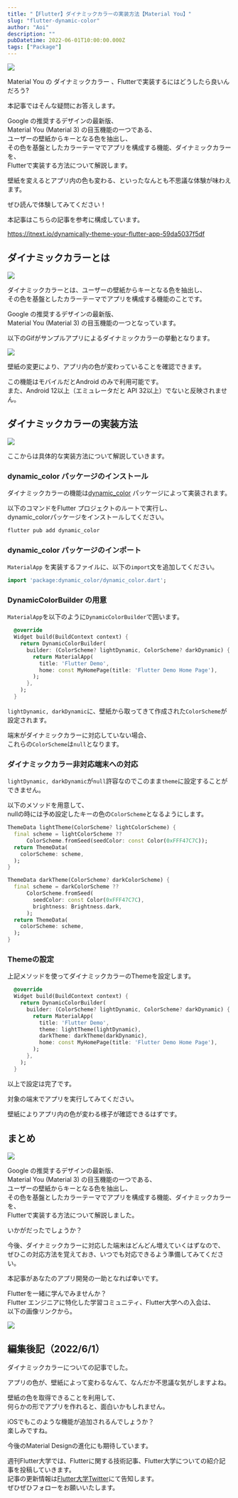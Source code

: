 ```yaml
---
title: "【Flutter】ダイナミックカラーの実装方法【Material You】"
slug: "flutter-dynamic-color"
author: "Aoi"
description: ""
pubDatetime: 2022-06-01T10:00:00.000Z
tags: ["Package"]
---
```


![](https://blog.flutteruniv.com/wp-content/themes/cocoon-master/images/ojisan.png)

Material You の ダイナミックカラー 、Flutterで実装するにはどうしたら良いんだろう?

本記事ではそんな疑問にお答えします。

Google の推奨するデザインの最新版、  
Material You (Material 3) の目玉機能の一つである、  
ユーザーの壁紙からキーとなる色を抽出し、  
その色を基盤としたカラーテーマでアプリを構成する機能、ダイナミックカラーを、  
Flutterで実装する方法について解説します。

壁紙を変えるとアプリ内の色も変わる、といったなんとも不思議な体験が味わえます。

ぜひ読んで体験してみてください！

本記事はこちらの記事を参考に構成しています。

https://itnext.io/dynamically-theme-your-flutter-app-59da5037f5df

## ダイナミックカラーとは

![](http://blog.flutteruniv.com/wp-content/uploads/2022/02/コーディング男性.jpeg)

ダイナミックカラーとは、ユーザーの壁紙からキーとなる色を抽出し、  
その色を基盤としたカラーテーマでアプリを構成する機能のことです。

Google の推奨するデザインの最新版、  
Material You (Material 3) の目玉機能の一つとなっています。

以下のGifがサンプルアプリによるダイナミックカラーの挙動となります。  

![](http://blog.flutteruniv.com/wp-content/uploads/2022/06/dynamic_color_sample.gif)

壁紙の変更により、アプリ内の色が変わっていることを確認できます。

この機能はモバイルだとAndroid のみで利用可能です。  
また、Android 12以上（エミュレータだと API 32以上）でないと反映されません。

## ダイナミックカラーの実装方法

![](http://blog.flutteruniv.com/wp-content/uploads/2022/02/コーディング女性.jpeg)

ここからは具体的な実装方法について解説していきます。

### dynamic\_color パッケージのインストール

ダイナミックカラーの機能は[dynamic\_color](https://pub.dev/packages/dynamic_color) パッケージによって実装されます。

以下のコマンドをFlutter プロジェクトのルートで実行し、  
dynamic\_colorパッケージをインストールしてください。

```bash
flutter pub add dynamic_color
```

### dynamic\_color パッケージのインポート

`MaterialApp` を実装するファイルに、以下の`import`文を追加してください。

```dart
import 'package:dynamic_color/dynamic_color.dart';
```

### DynamicColorBuilder の用意

`MaterialApp`を以下のように`DynamicColorBuilder`で囲います。

```dart
  @override
  Widget build(BuildContext context) {
    return DynamicColorBuilder(
      builder: (ColorScheme? lightDynamic, ColorScheme? darkDynamic) {
        return MaterialApp(
          title: 'Flutter Demo',
          home: const MyHomePage(title: 'Flutter Demo Home Page'),
        );
      },
    );
  }
```

`lightDynamic, darkDynamic`に、壁紙から取ってきて作成された`ColorScheme`が設定されます。

端末がダイナミックカラーに対応していない場合、  
これらの`ColorScheme`は`null`となります。

### ダイナミックカラー非対応端末への対応

`lightDynamic, darkDynamic`が`null`許容なのでこのまま`theme`に設定することができません。

以下のメソッドを用意して、  
nullの時には予め設定したキーの色の`ColorScheme`となるようにします。

```dart
ThemeData lightTheme(ColorScheme? lightColorScheme) {
  final scheme = lightColorScheme ??
      ColorScheme.fromSeed(seedColor: const Color(0xFFF47C7C));
  return ThemeData(
    colorScheme: scheme,
  );
}

ThemeData darkTheme(ColorScheme? darkColorScheme) {
  final scheme = darkColorScheme ??
      ColorScheme.fromSeed(
        seedColor: const Color(0xFFF47C7C),
        brightness: Brightness.dark,
      );
  return ThemeData(
    colorScheme: scheme,
  );
}
```

### Themeの設定

上記メソッドを使ってダイナミックカラーのThemeを設定します。

```dart
  @override
  Widget build(BuildContext context) {
    return DynamicColorBuilder(
      builder: (ColorScheme? lightDynamic, ColorScheme? darkDynamic) {
        return MaterialApp(
          title: 'Flutter Demo',
          theme: lightTheme(lightDynamic),
          darkTheme: darkTheme(darkDynamic),
          home: const MyHomePage(title: 'Flutter Demo Home Page'),
        );
      },
    );
  }
```

以上で設定は完了です。

対象の端末でアプリを実行してみてください。

壁紙によりアプリ内の色が変わる様子が確認できるはずです。

## まとめ

![](http://blog.flutteruniv.com/wp-content/uploads/2022/03/猫パソコン.jpeg)

Google の推奨するデザインの最新版、  
Material You (Material 3) の目玉機能の一つである、  
ユーザーの壁紙からキーとなる色を抽出し、  
その色を基盤としたカラーテーマでアプリを構成する機能、ダイナミックカラーを、  
Flutterで実装する方法について解説しました。

いかがだったでしょうか？

今後、ダイナミックカラーに対応した端末はどんどん増えていくはずなので、  
ぜひこの対応方法を覚えておき、いつでも対応できるよう準備してみてください。

本記事があなたのアプリ開発の一助となれば幸いです。

Flutterを一緒に学んでみませんか？  
Flutter エンジニアに特化した学習コミュニティ、Flutter大学への入会は、  
以下の画像リンクから。

[![](https://blog.flutteruniv.com/wp-content/uploads/2022/07/Flutter大学バナー.png)](//flutteruniv.com)

## 編集後記（2022/6/1）

ダイナミックカラーについての記事でした。

アプリの色が、壁紙によって変わるなんて、なんだか不思議な気がしますよね。

壁紙の色を取得できることを利用して、  
何らかの形でアプリを作れると、面白いかもしれません。

iOSでもこのような機能が追加されるんでしょうか？  
楽しみですね。

今後のMaterial Designの進化にも期待しています。

週刊Flutter大学では、Flutterに関する技術記事、Flutter大学についての紹介記事を投稿していきます。  
記事の更新情報は[Flutter大学Twitter](https://twitter.com/FlutterUniv)にて告知します。  
ぜひぜひフォローをお願いいたします。